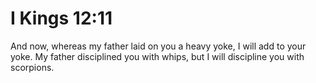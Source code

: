 # I Kings 12:11

And now, whereas my father laid on you a heavy yoke, I will add to your yoke. My father disciplined you with whips, but I will discipline you with scorpions.
